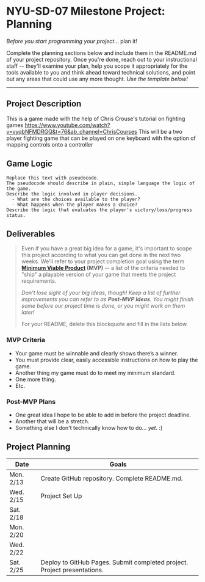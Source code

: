 # NYU-SD-07 Milestone Project: Planning

_Before you start programming your project_... plan it!

Complete the planning sections below and include them in the README.md of your project repository. Once you're done, reach out to your instructional staff -- they'll examine your plan, help you scope it appropriately for the tools available to you and think ahead toward technical solutions, and point out any areas that could use any more thought. _Use the template below!_

---

## Project Description

This is a game made with the help of Chris Crouse's tutorial on fighting games https://www.youtube.com/watch?v=vyqbNFMDRGQ&t=76&ab_channel=ChrisCourses 
This will be a two player fighting game that can be played on one keyboard with the option of mapping controls onto a controller

## Game Logic


```
Replace this text with pseudocode.
The pseudocode should describe in plain, simple language the logic of the game.
Describe the logic involved in player decisions.
  - What are the choices available to the player?
  - What happens when the player makes a choice?
Describe the logic that evaluates the player's victory/loss/progress status.
```

## Deliverables

> Even if you have a great big idea for a game, it's important to scope this project according to what you can get done in the next two weeks. We'll refer to your project completion goal using the term **[Minimum Viable Product](https://en.wikipedia.org/wiki/Minimum_viable_product) (MVP)** -- a list of the criteria needed to "ship" a playable version of your game that meets the project requirements.
>
> _Don't lose sight of your big ideas, though! Keep a list of further improvements you can refer to as **Post-MVP Ideas**. You might finish some before our project time is done, or you might work on them later!_
>
> For your README, delete this blockquote and fill in the lists below.

### MVP Criteria

- Your game must be winnable and clearly shows there’s a winner.
- You must provide clear, easily accessible instructions on how to play the game.
- Another thing my game must do to meet my minimum standard.
- One more thing.
- Etc.

### Post-MVP Plans

- One great idea I hope to be able to add in before the project deadline.
- Another that will be a stretch.
- Something else I don't technically know how to do... _yet_. :)

## Project Planning

| Date      | Goals                                                                    |
| --------- | ------------------------------------------------------------------------ |
| Mon. 2/13 | Create GitHub repository. Complete README.md.                            |
| Wed. 2/15 |Project Set Up                                                                          |
| Sat. 2/18 |                                                                          |
| Mon. 2/20 |                                                                          |
| Wed. 2/22 |                                                                          |
| Sat. 2/25 | Deploy to GitHub Pages. Submit completed project. Project presentations. |
